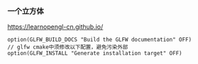 ### 一个立方体
https://learnopengl-cn.github.io/
~~~
option(GLFW_BUILD_DOCS "Build the GLFW documentation" OFF)
// glfw cmake中须修改以下配置，避免污染外部
option(GLFW_INSTALL "Generate installation target" OFF)
~~~
